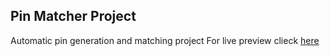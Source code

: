 ## Pin Matcher Project

Automatic pin generation and matching project
For live preview clieck [here](https://smswajan.github.io/pin-matcher/)
